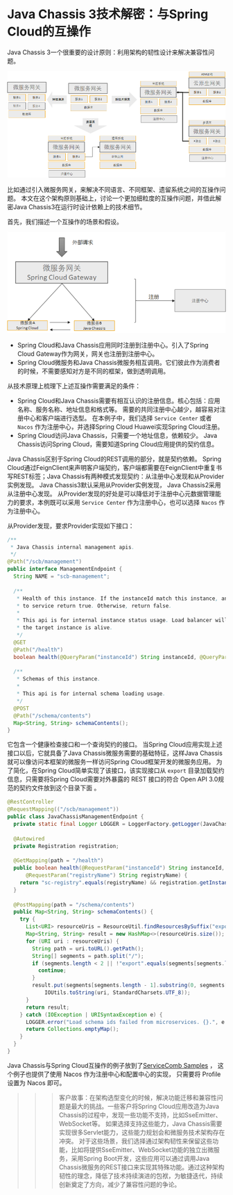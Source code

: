 # Java Chassis 3技术解密：与Spring Cloud的互操作

Java Chassis 3一个很重要的设计原则：利用架构的韧性设计来解决兼容性问题。 

![](serialization-arch.png)

比如通过引入微服务网关，来解决不同语言、不同框架、遗留系统之间的互操作问题。 本文在这个架构原则基础上，讨论一个更加细粒度的互操作问题，并借此解密Java Chassis3在运行时设计依赖上的技术细节。

首先，我们描述一个互操作的场景和假设。 

![](interoperability-scen.png)

* Spring Cloud和Java Chassis应用同时注册到注册中心。引入了Spring Cloud Gateway作为网关，网关也注册到注册中心。 
* Spring Cloud微服务和Java Chassis微服务相互调用。它们彼此作为消费者的时候，不需要感知对方是不同的框架，做到透明调用。 

从技术原理上梳理下上述互操作需要满足的条件：

* Spring Cloud和Java Chassis需要有相互认识的注册信息。核心包括：应用名称、服务名称、地址信息和格式等。 需要的共同注册中心越少，越容易对注册中心和客户端进行选型。 在本例子中，我们选择 `Service Center` 或者 `Nacos` 作为注册中心，并选择Spring Cloud Huawei实现Spring Cloud注册。 
* Spring Cloud访问Java Chassis，只需要一个地址信息，依赖较少。 Java Chassis访问Spring Cloud，需要知道Spring Cloud应用提供的契约信息。 

Java Chassis区别于Spring Cloud的REST调用的部分，就是契约依赖。 Spring Cloud通过FeignClient来声明客户端契约，客户端都需要在FeignClient中重复书写REST标签；Java Chassis有两种模式发现契约：从注册中心发现和从Provider实例发现。 Java Chassis3默认采用从Provider实例发现， Java Chassis2采用从注册中心发现。 从Provider发现的好处是可以降低对于注册中心元数据管理能力的要求，本例既可以采用 `Service Center` 作为注册中心，也可以选择 `Nacos` 作为注册中心。 

从Provider发现，要求Provider实现如下接口：

```java
/**
 * Java Chassis internal management apis.
 */
@Path("/scb/management")
public interface ManagementEndpoint {
  String NAME = "scb-management";

  /**
   * Health of this instance. If the instanceId match this instance, and this service is ready
   * to service return true. Otherwise, return false.
   *
   * This api is for internal instance status usage. Load balancer will call this api to check if
   * the target instance is alive.
   */
  @GET
  @Path("/health")
  boolean health(@QueryParam("instanceId") String instanceId, @QueryParam("registryName") String registryName);

  /**
   * Schemas of this instance.
   *
   * This api is for internal schema loading usage.
   */
  @POST
  @Path("/schema/contents")
  Map<String, String> schemaContents();
}
```

它包含一个健康检查接口和一个查询契约的接口。 当Spring Cloud应用实现上述接口以后，它就具备了Java Chassis微服务需要的基础特征，这样Java Chassis就可以像访问本框架的微服务一样访问Spring Cloud框架开发的微服务应用。 为了简化，在Spring Cloud简单实现了该接口，该实现接口从 `export` 目录加载契约信息，只需要将Spring Cloud需要对外暴露的 REST 接口的符合 Open API 3.0规范的契约文件放到这个目录下面 。

```java
@RestController
@RequestMapping(("/scb/management"))
public class JavaChassisManagementEndpoint {
  private static final Logger LOGGER = LoggerFactory.getLogger(JavaChassisManagementEndpoint.class);

  @Autowired
  private Registration registration;

  @GetMapping(path = "/health")
  public boolean health(@RequestParam("instanceId") String instanceId,
      @RequestParam("registryName") String registryName) {
    return "sc-registry".equals(registryName) && registration.getInstanceId().equals(instanceId);
  }

  @PostMapping(path = "/schema/contents")
  public Map<String, String> schemaContents() {
    try {
      List<URI> resourceUris = ResourceUtil.findResourcesBySuffix("export", ".yaml");
      Map<String, String> result = new HashMap<>(resourceUris.size());
      for (URI uri : resourceUris) {
        String path = uri.toURL().getPath();
        String[] segments = path.split("/");
        if (segments.length < 2 || !"export".equals(segments[segments.length - 2])) {
          continue;
        }
        result.put(segments[segments.length - 1].substring(0, segments[segments.length - 1].indexOf(".yaml")),
            IOUtils.toString(uri, StandardCharsets.UTF_8));
      }
      return result;
    } catch (IOException | URISyntaxException e) {
      LOGGER.error("Load schema ids failed from microservices. {}.", e.getMessage());
      return Collections.emptyMap();
    }
  }
}
```

Java Chassis与Spring Cloud互操作的例子放到了[ServiceComb Samples](https://github.com/apache/servicecomb-samples/tree/master/java-chassis-interoprability) ， 这个例子也提供了使用 Nacos 作为注册中心和配置中心的实现， 只需要将 Profile 设置为 Nacos 即可。 

>>> 客户故事：在架构选型变化的时候，解决功能迁移和兼容性问题是最大的挑战。一些客户将Spring Cloud应用改造为Java Chassis的过程中，发现一些功能不支持，比如SseEmitter、WebSocket等。 如果选择支持这些能力，Java Chassis需要实现很多Servlet能力，这些能力规划会和微服务技术架构存在冲突。 对于这些场景，我们选择通过架构韧性来保留这些功能，比如将提供SseEmitter、WebSocket功能的独立出微服务，采用Spring Boot开发，这些应用可以通过调用Java Chassis微服务的REST接口来实现其特殊功能。通过这种架构韧性的理念，降低了技术持续演进的包袱，为敏捷迭代，持续创新奠定了方向，减少了兼容性问题的争论。 


